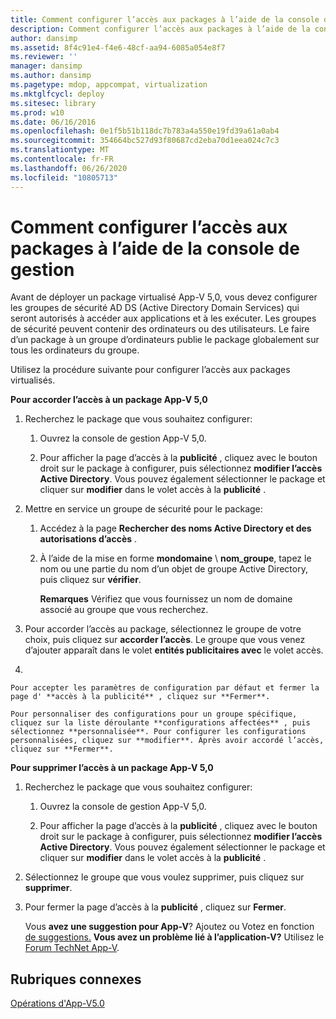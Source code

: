 ```yaml
---
title: Comment configurer l’accès aux packages à l’aide de la console de gestion
description: Comment configurer l’accès aux packages à l’aide de la console de gestion
author: dansimp
ms.assetid: 8f4c91e4-f4e6-48cf-aa94-6085a054e8f7
ms.reviewer: ''
manager: dansimp
ms.author: dansimp
ms.pagetype: mdop, appcompat, virtualization
ms.mktglfcycl: deploy
ms.sitesec: library
ms.prod: w10
ms.date: 06/16/2016
ms.openlocfilehash: 0e1f5b51b118dc7b783a4a550e19fd39a61a0ab4
ms.sourcegitcommit: 354664bc527d93f80687cd2eba70d1eea024c7c3
ms.translationtype: MT
ms.contentlocale: fr-FR
ms.lasthandoff: 06/26/2020
ms.locfileid: "10805713"
---
```

# Comment configurer l’accès aux packages à l’aide de la console de gestion


Avant de déployer un package virtualisé App-V 5,0, vous devez configurer les groupes de sécurité AD DS (Active Directory Domain Services) qui seront autorisés à accéder aux applications et à les exécuter. Les groupes de sécurité peuvent contenir des ordinateurs ou des utilisateurs. Le faire d’un package à un groupe d’ordinateurs publie le package globalement sur tous les ordinateurs du groupe.

Utilisez la procédure suivante pour configurer l’accès aux packages virtualisés.

**Pour accorder l’accès à un package App-V 5,0**

1.  Recherchez le package que vous souhaitez configurer:

    1.  Ouvrez la console de gestion App-V 5,0.

    2.  Pour afficher la page d’accès à la **publicité** , cliquez avec le bouton droit sur le package à configurer, puis sélectionnez **modifier l’accès Active Directory**. Vous pouvez également sélectionner le package et cliquer sur **modifier** dans le volet accès à la **publicité** .

2.  Mettre en service un groupe de sécurité pour le package:

    1.  Accédez à la page **Rechercher des noms Active Directory et des autorisations d’accès** .

    2.  À l’aide de la mise en forme **mondomaine**  \\  **nom_groupe**, tapez le nom ou une partie du nom d’un objet de groupe Active Directory, puis cliquez sur **vérifier**.

        **Remarques**  Vérifiez que vous fournissez un nom de domaine associé au groupe que vous recherchez.

         

3.  Pour accorder l’accès au package, sélectionnez le groupe de votre choix, puis cliquez sur **accorder l’accès**. Le groupe que vous venez d’ajouter apparaît dans le volet **entités publicitaires avec** le volet accès.

4.  

    Pour accepter les paramètres de configuration par défaut et fermer la page d' **accès à la publicité** , cliquez sur **Fermer**.

    Pour personnaliser des configurations pour un groupe spécifique, cliquez sur la liste déroulante **configurations affectées** , puis sélectionnez **personnalisée**. Pour configurer les configurations personnalisées, cliquez sur **modifier**. Après avoir accordé l’accès, cliquez sur **Fermer**.

**Pour supprimer l’accès à un package App-V 5,0**

1.  Recherchez le package que vous souhaitez configurer:

    1.  Ouvrez la console de gestion App-V 5,0.

    2.  Pour afficher la page d’accès à la **publicité** , cliquez avec le bouton droit sur le package à configurer, puis sélectionnez **modifier l’accès Active Directory**. Vous pouvez également sélectionner le package et cliquer sur **modifier** dans le volet accès à la **publicité** .

2.  Sélectionnez le groupe que vous voulez supprimer, puis cliquez sur **supprimer**.

3.  Pour fermer la page d’accès à la **publicité** , cliquez sur **Fermer**.

    Vous **avez une suggestion pour App-V**? Ajoutez ou Votez en fonction [de suggestions.](http://appv.uservoice.com/forums/280448-microsoft-application-virtualization) **Vous avez un problème lié à l’application-V?** Utilisez le [Forum TechNet App-V](https://social.technet.microsoft.com/Forums/home?forum=mdopappv).

## Rubriques connexes


[Opérations d'App-V5.0](operations-for-app-v-50.md)

 

 





